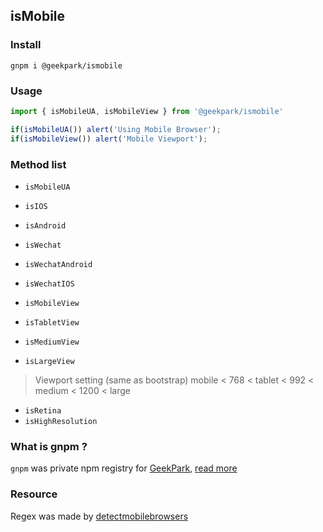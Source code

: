 isMobile
---------
### Install
`gnpm i @geekpark/ismobile`

### Usage
```javascript
import { isMobileUA, isMobileView } from '@geekpark/ismobile'

if(isMobileUA()) alert('Using Mobile Browser');
if(isMobileView()) alert('Mobile Viewport');
```

### Method list
* `isMobileUA`

* `isIOS`
* `isAndroid`

* `isWechat`
* `isWechatAndroid`
* `isWechatIOS`

* `isMobileView`
* `isTabletView`
* `isMediumView`
* `isLargeView `

> Viewport setting (same as bootstrap)
> mobile < 768 < tablet < 992 < medium < 1200 < large

* `isRetina`
* `isHighResolution`

### What is gnpm ?
`gnpm` was private npm registry for [GeekPark](http://www.geekpark.net), [read more](https://github.com/cnpm/cnpmjs.org)

### Resource
Regex was made by [detectmobilebrowsers](http://detectmobilebrowsers.com/)
